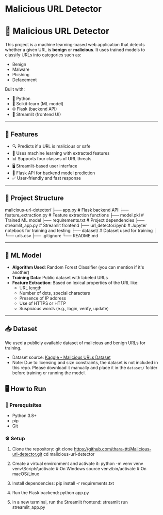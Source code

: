 ﻿# Malicious URL Detector
# 🔐 Malicious URL Detector

This project is a machine learning-based web application that detects whether a given URL is **benign** or **malicious**. It uses trained models to classify URLs into categories such as:
- Benign
- Malware
- Phishing
- Defacement

Built with:
- 🐍 Python
- 🧠 Scikit-learn (ML model)
- 🌐 Flask (backend API)
- 🎈 Streamlit (frontend UI)

---

## 🚀 Features

- 🔍 Predicts if a URL is malicious or safe
- 🧠 Uses machine learning with extracted features
- 📊 Supports four classes of URL threats
- 🖥️ Streamlit-based user interface
- 🧪 Flask API for backend model prediction
- ✅ User-friendly and fast response

---

## 📁 Project Structure

malicious-url-detector/
├── app.py # Flask backend API
├── feature_extraction.py # Feature extraction functions
├── model.pkl # Trained ML model
├── requirements.txt # Project dependencies
├── streamlit_app.py # Streamlit frontend
├── url_detector.ipynb # Jupyter notebook for training and testing
├── dataset/ # Dataset used for training
│ └── urls.csv
├── .gitignore
└── README.md


---

## 🧠 ML Model

- **Algorithm Used**: Random Forest Classifier (you can mention if it's another)
- **Training Data**: Public dataset with labeled URLs
- **Feature Extraction**: Based on lexical properties of the URL like:
  - URL length
  - Number of dots, special characters
  - Presence of IP address
  - Use of HTTPS or HTTP
  - Suspicious words (e.g., login, verify, update)

---
## 📥 Dataset

We used a publicly available dataset of malicious and benign URLs for training.

- Dataset source: [Kaggle - Malicious URLs Dataset](https://www.kaggle.com/datasets/sid321axn/malicious-urls-dataset)
- Note: Due to licensing and size constraints, the dataset is not included in this repo. Please download it manually and place it in the `dataset/` folder before training or running the model.

## 🖥️ How to Run

### 🔧 Prerequisites

- Python 3.8+
- pip
- Git

### ⚙️ Setup

1. Clone the repository:
   git clone https://github.com/thara-ttt/Malicious-url-detector.git
   cd malicious-url-detector

2.  Create a virtual environment and activate it:
    python -m venv venv
    venv\Scripts\activate   # On Windows
    source venv/bin/activate  # On macOS/Linux

3.  Install dependencies:
    pip install -r requirements.txt

4.  Run the Flask backend:
    python app.py

5.  In a new terminal, run the Streamlit frontend:
    streamlit run streamlit_app.py
